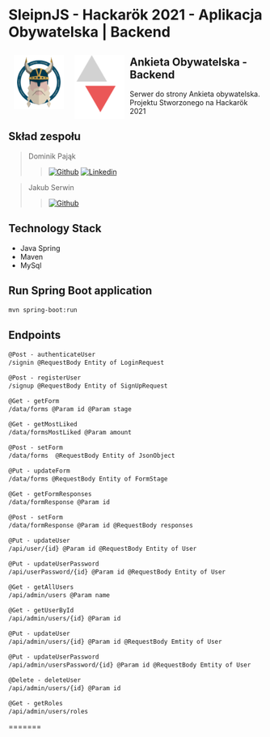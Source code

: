 # SleipnJS - Hackarök 2021 - Aplikacja Obywatelska | Backend
<img src="/readme/hackathon-logo5.b20e6cfb.png" align="left"
width="100" hspace="10" vspace="10">
<img src="/readme/logo.svg" align="left"
width="100" hspace="10" vspace="10">


## Ankieta Obywatelska - Backend

Serwer do strony Ankieta obywatelska. Projektu Stworzonego na Hackarök 2021




## Skład zespołu
> Dominik Pająk
>> [![Github](https://img.shields.io/badge/-Github-000?style=flat&logo=Github&logoColor=white)](https://github.com/dpajak99)
>> [![Linkedin](https://img.shields.io/badge/-LinkedIn-blue?style=flat&logo=Linkedin&logoColor=white)](https://www.linkedin.com/in/dominikpajak/)

> Jakub Serwin
>> [![Github](https://img.shields.io/badge/-Github-000?style=flat&logo=Github&logoColor=white)](https://github.com/Isaayy)


## Technology Stack
- Java Spring
- Maven
- MySql
 
## Run Spring Boot application
```
mvn spring-boot:run
```

## Endpoints
```
@Post - authenticateUser
/signin @RequestBody Entity of LoginRequest
```
```
@Post - registerUser
/signup @RequestBody Entity of SignUpRequest
```
```
@Get - getForm
/data/forms @Param id @Param stage
```
```
@Get - getMostLiked
/data/formsMostLiked @Param amount 
```
```
@Post - setForm
/data/forms  @RequestBody Entity of JsonObject
```
```
@Put - updateForm
/data/forms @RequestBody Entity of FormStage
```
```
@Get - getFormResponses
/data/formResponse @Param id
```
```
@Post - setForm
/data/formResponse @Param id @RequestBody responses
```
```
@Put - updateUser
/api/user/{id} @Param id @RequestBody Entity of User
```
```
@Put - updateUserPassword
/api/userPassword/{id} @Param id @RequestBody Entity of User
```
```
@Get - getAllUsers
/api/admin/users @Param name
```
```
@Get - getUserById
/api/admin/users/{id} @Param id
```
```
@Put - updateUser
/api/admin/users/{id} @Param id @RequestBody Emtity of User
```
```
@Put - updateUserPassword
/api/admin/usersPassword/{id} @Param id @RequestBody Emtity of User
```
```
@Delete - deleteUser
/api/admin/users/{id} @Param id
```
```
@Get - getRoles
/api/admin/users/roles
```
=======
